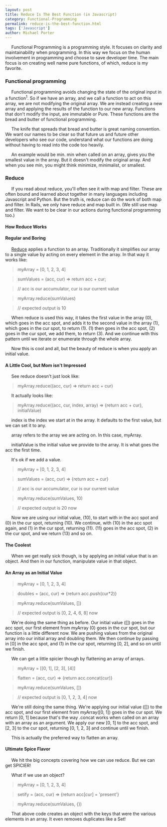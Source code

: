```yaml
---
layout: post
title: Reduce Is The Best Function (in Javascript)
category: Functional-Programming
permalink: reduce-is-the-best-function.html
tags: ['Javascript']
author: Michael Porter
---
```


&nbsp;&nbsp;&nbsp;&nbsp;&nbsp;Functional Programming is a programming style. It focuses on clarity and maintainability when programming. In this way we focus on the human involvement in programming and choose to save developer time. The main focus is on creating well name pure functions, of which, reduce is my favorite.

<!-- more -->

### Functional programming

&nbsp;&nbsp;&nbsp;&nbsp;&nbsp;Functional programming avoids changing the state of the original input in a function<sup>1</sup>. So if we have an array, and we call a function to act on this array, we are not modifying the original array. We are instead creating a new array and applying the results of the function to our new array. Functions that don't modify the input, are immutable or Pure. These functions are the bread and butter of functional programming.

&nbsp;&nbsp;&nbsp;&nbsp;&nbsp;The knife that spreads that bread and butter is great naming convention. We want our names to be clear so that future us and future other developers who see our code, understand what our functions are doing without having to read into the code too heavily.

&nbsp;&nbsp;&nbsp;&nbsp;&nbsp;An example would be min. min when called on an array, gives you the smallest value in the array. But it doesn't modify the original array. And when you see min, you might think minimize, minimalist, or smallest.

### Reduce

&nbsp;&nbsp;&nbsp;&nbsp;&nbsp;If you read about reduce, you'll often see it with map and filter. These are often bound and learned about together in many languages including Javascript and Python. But the truth is, reduce can do the work of both map and filter. In Rails, we only have reduce and map built in. (We still use map and filter. We want to be clear in our actions during functional programming too.)

#### How Reduce Works

#### Regular and Boring

&nbsp;&nbsp;&nbsp;&nbsp;&nbsp;[Reduce](https://developer.mozilla.org/en-US/docs/Web/JavaScript/Reference/Global_Objects/Array/Reduce?v=b) applies a function to an array. Traditionally it simplifies our array to a single value by acting on every element in the array. In that way it works like:

>   myArray = [0, 1, 2, 3, 4]

>   sumValues = (acc, cur) => return acc + cur;

>   // acc is our accumulator, cur is our current value

>   myArray.reduce(sumValues)

>   // expected output is 10

&nbsp;&nbsp;&nbsp;&nbsp;&nbsp;When reduce is used this way, it takes the first value in the array (0), which goes in the acc spot, and adds it to the second value in the array (1), which goes in the cur spot, to return (1). (1) then goes in the acc spot, (2) goes in the cur spot, we add them, to return (3). And we continue with this pattern until we iterate or enumerate through the whole array.

&nbsp;&nbsp;&nbsp;&nbsp;&nbsp;Now this is cool and all, but the beauty of reduce is when you apply an initial value.

#### A Little Cool, but Mom isn't Impressed

&nbsp;&nbsp;&nbsp;&nbsp;&nbsp;See reduce doesn't just look like:

>  myArray.reduce((acc, cur) => return acc + cur)

&nbsp;&nbsp;&nbsp;&nbsp;&nbsp;It actually looks like:

>  myArray.reduce((acc, cur, index, array) => {return acc + cur}, initialValue)

&nbsp;&nbsp;&nbsp;&nbsp;&nbsp;index is the index we start at in the array. It defaults to the first value, but we can set it to any.

&nbsp;&nbsp;&nbsp;&nbsp;&nbsp;array refers to the array we are acting on. In this case, myArray.

&nbsp;&nbsp;&nbsp;&nbsp;&nbsp;initialValue is the initial value we provide to the array. It is what goes the acc the first time.

&nbsp;&nbsp;&nbsp;&nbsp;&nbsp;It's ok if we add a value.

>   myArray = [0, 1, 2, 3, 4]

>   sumValues = (acc, cur) => {return acc + cur}

>   // acc is our accumulator, cur is our current value

>   myArray.reduce(sumValues, 10)

>   // expected output is 20 now

&nbsp;&nbsp;&nbsp;&nbsp;&nbsp;Now we are using our initial value, (10), to start with in the acc spot and (0) in the cur spot, returning (10). We continue, with (10) in the acc spot again, and (1) in the cur spot, returning (11). (11) goes in the acc spot, (2) in the cur spot, and we return (13) and so on.

#### The Coolest

&nbsp;&nbsp;&nbsp;&nbsp;&nbsp;When we get really sick though, is by applying an initial value that is an object. And then in our function, manipulate value in that object.

#### An Array as an Initial Value

>   myArray = [0, 1, 2, 3, 4]

>   doubles = (acc, cur) => {return acc.push(cur*2)}

>   myArray.reduce(sumValues, [])

>   // expected output is [0, 2, 4, 6, 8] now

&nbsp;&nbsp;&nbsp;&nbsp;&nbsp;We're doing the same thing as before. Our initial value ([]) goes in the acc spot, our first element from myArray (0) goes in the cur spot, but our function is a little different now. We are pushing values from the original array into our initial array and doubling them. We then continue by passing in [0] in the acc spot, and (1) in the cur spot, returning [0, 2], and so on until we finish.

&nbsp;&nbsp;&nbsp;&nbsp;&nbsp;We can get a little spicier though by flattening an array of arrays.

>   myArray = [[0, 1], [2, 3], [4]]

>   flatten = (acc, cur) => {return acc.concat(cur)}

>   myArray.reduce(sumValues, [])

>   // expected output is [0, 1, 2, 3, 4] now

&nbsp;&nbsp;&nbsp;&nbsp;&nbsp;We're still doing the same thing. We're applying our initial value ([]) to the acc spot, and our first element from myArray([0, 1]) goes in the cur spot. We return [0, 1] because that's the way .concat works when called on an array with an array as an argument. We apply our new [0, 1] to the acc spot, and [2, 3] to the cur spot, returning [0, 1, 2, 3] and continue until we finish.

&nbsp;&nbsp;&nbsp;&nbsp;&nbsp;This is actually the preferred way to flatten an array.

#### Ultimate Spice Flavor

&nbsp;&nbsp;&nbsp;&nbsp;&nbsp;We hit the big concepts covering how we can use reduce. But we can get SPICIER!

&nbsp;&nbsp;&nbsp;&nbsp;&nbsp;What if we use an object?

>   myArray = [0, 1, 2, 3, 4]

>   setify = (acc, cur) => {return acc[cur] = 'present'}

>   myArray.reduce(sumValues, {})

&nbsp;&nbsp;&nbsp;&nbsp;&nbsp;That above code creates an object with the keys that were the various elements in an array. It even removes duplicates like a Set!
